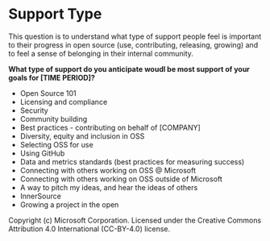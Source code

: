 # Support Type
This question is to understand what type of support people feel is important to their progress in open source (use, contributing, releasing, growing) and to feel a sense of belonging in their internal community.

**What type of support do you anticipate woudl be most support of your goals for [TIME PERIOD]?**
- Open Source 101
- Licensing and compliance
- Security
- Community building
- Best practices - contributing on behalf of [COMPANY]
- Diversity, equity and inclusion in OSS
- Selecting OSS for use
- Using GitHub
- Data and metrics standards (best practices for measuring success)
- Connecting with others working on OSS @ Microsoft
- Connecting with others working on OSS outside of Microsoft
- A way to pitch my ideas, and hear the ideas of others
- InnerSource
- Growing a project in the open


Copyright (c) Microsoft Corporation.
Licensed under the Creative Commons Attribution 4.0 International (CC-BY-4.0) license.